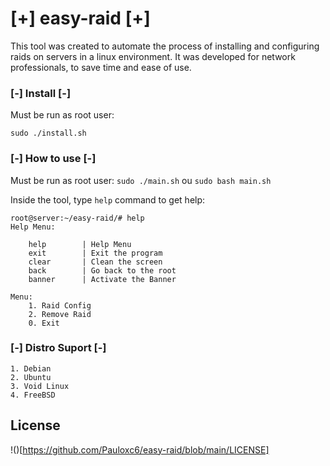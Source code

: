 # [+] easy-raid [+]

This tool was created to automate the process of installing and configuring raids on servers in a linux environment. It was developed for 
network professionals, to save time and ease of use.

### [-] Install [-]

Must be run as root user:

`sudo ./install.sh`

### [-] How to use [-]

Must be run as root user:
`sudo ./main.sh` ou `sudo bash main.sh`

Inside the tool, type ``help`` command to get help:

```
root@server:~/easy-raid/# help  
Help Menu: 

	help        | Help Menu
	exit        | Exit the program
	clear       | Clean the screen
	back        | Go back to the root
	banner      | Activate the Banner

Menu: 
	1. Raid Config
	2. Remove Raid
	0. Exit

```

### [-] Distro Suport [-]

	1. Debian
	2. Ubuntu
	3. Void Linux
	4. FreeBSD

## License
!()[https://github.com/Pauloxc6/easy-raid/blob/main/LICENSE]
